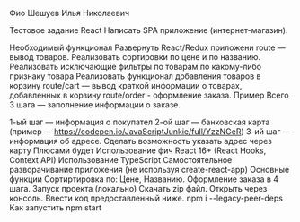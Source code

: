 
 Фио
Шешуев Илья Николаевич

Тестовое задание React
Написать SPA приложение (интернет-магазин).

Необходимый функционал
Развернуть React/Redux приложени
route — вывод товаров. Реализовать сортировки по цене и по названию.
Реализовать исключающие фильтры по товарам по какому-либо признаку товара
Реализовать функционал добавления товаров в корзину
route/cart — вывод краткой информации о товарах, добавленных в корзину
route/order - оформление заказа.
Пример
Всего 3 шага — заполнение информации о заказе.

1-ый шаг — информация о покупател
2-ой шаг — банковская карта (пример — https://codepen.io/JavaScriptJunkie/full/YzzNGeR)
3-ий шаг — информация об адресе. Сделать возможность указать адрес через карту
Плюсами будет
Использование фич React 16+ (React Hooks, Context API)
Использование TypeScript
Cамостоятельное разворачивание приложения (не используя create-react-app)
Основные функции
Сортиртировка по: Цене, Названию.
Оформление заказа в 4 шага.
Запуск проекта (локально)
Скачать zip файл.
Открыть через консоль.
Ввести код предоставленный ниже.
npm i --legacy-peer-deps
Как запустить
npm start
